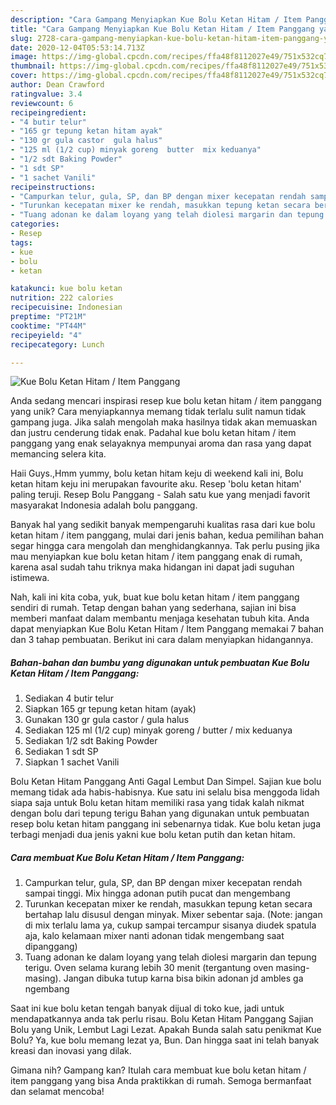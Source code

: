 ```yaml
---
description: "Cara Gampang Menyiapkan Kue Bolu Ketan Hitam / Item Panggang yang Enak"
title: "Cara Gampang Menyiapkan Kue Bolu Ketan Hitam / Item Panggang yang Enak"
slug: 2728-cara-gampang-menyiapkan-kue-bolu-ketan-hitam-item-panggang-yang-enak
date: 2020-12-04T05:53:14.713Z
image: https://img-global.cpcdn.com/recipes/ffa48f8112027e49/751x532cq70/kue-bolu-ketan-hitam-item-panggang-foto-resep-utama.jpg
thumbnail: https://img-global.cpcdn.com/recipes/ffa48f8112027e49/751x532cq70/kue-bolu-ketan-hitam-item-panggang-foto-resep-utama.jpg
cover: https://img-global.cpcdn.com/recipes/ffa48f8112027e49/751x532cq70/kue-bolu-ketan-hitam-item-panggang-foto-resep-utama.jpg
author: Dean Crawford
ratingvalue: 3.4
reviewcount: 6
recipeingredient:
- "4 butir telur"
- "165 gr tepung ketan hitam ayak"
- "130 gr gula castor  gula halus"
- "125 ml (1/2 cup) minyak goreng  butter  mix keduanya"
- "1/2 sdt Baking Powder"
- "1 sdt SP"
- "1 sachet Vanili"
recipeinstructions:
- "Campurkan telur, gula, SP, dan BP dengan mixer kecepatan rendah sampai tinggi. Mix hingga adonan putih pucat dan mengembang"
- "Turunkan kecepatan mixer ke rendah, masukkan tepung ketan secara bertahap lalu disusul dengan minyak. Mixer sebentar saja. (Note: jangan di mix terlalu lama ya, cukup sampai tercampur sisanya diudek spatula aja, kalo kelamaan mixer nanti adonan tidak mengembang saat dipanggang)"
- "Tuang adonan ke dalam loyang yang telah diolesi margarin dan tepung terigu. Oven selama kurang lebih 30 menit (tergantung oven masing-masing). Jangan dibuka tutup karna bisa bikin adonan jd ambles ga ngembang"
categories:
- Resep
tags:
- kue
- bolu
- ketan

katakunci: kue bolu ketan 
nutrition: 222 calories
recipecuisine: Indonesian
preptime: "PT21M"
cooktime: "PT44M"
recipeyield: "4"
recipecategory: Lunch

---
```



![Kue Bolu Ketan Hitam / Item Panggang](https://img-global.cpcdn.com/recipes/ffa48f8112027e49/751x532cq70/kue-bolu-ketan-hitam-item-panggang-foto-resep-utama.jpg)

Anda sedang mencari inspirasi resep kue bolu ketan hitam / item panggang yang unik? Cara menyiapkannya memang tidak terlalu sulit namun tidak gampang juga. Jika salah mengolah maka hasilnya tidak akan memuaskan dan justru cenderung tidak enak. Padahal kue bolu ketan hitam / item panggang yang enak selayaknya mempunyai aroma dan rasa yang dapat memancing selera kita.

Haii Guys.,Hmm yummy, bolu ketan hitam keju di weekend kali ini, Bolu ketan hitam keju ini merupakan favourite aku. Resep &#39;bolu ketan hitam&#39; paling teruji. Resep Bolu Panggang - Salah satu kue yang menjadi favorit masyarakat Indonesia adalah bolu panggang.

Banyak hal yang sedikit banyak mempengaruhi kualitas rasa dari kue bolu ketan hitam / item panggang, mulai dari jenis bahan, kedua pemilihan bahan segar hingga cara mengolah dan menghidangkannya. Tak perlu pusing jika mau menyiapkan kue bolu ketan hitam / item panggang enak di rumah, karena asal sudah tahu triknya maka hidangan ini dapat jadi suguhan istimewa.


Nah, kali ini kita coba, yuk, buat kue bolu ketan hitam / item panggang sendiri di rumah. Tetap dengan bahan yang sederhana, sajian ini bisa memberi manfaat dalam membantu menjaga kesehatan tubuh kita. Anda dapat menyiapkan Kue Bolu Ketan Hitam / Item Panggang memakai 7 bahan dan 3 tahap pembuatan. Berikut ini cara dalam menyiapkan hidangannya.

<!--inarticleads1-->

##### Bahan-bahan dan bumbu yang digunakan untuk pembuatan Kue Bolu Ketan Hitam / Item Panggang:

1. Sediakan 4 butir telur
1. Siapkan 165 gr tepung ketan hitam (ayak)
1. Gunakan 130 gr gula castor / gula halus
1. Sediakan 125 ml (1/2 cup) minyak goreng / butter / mix keduanya
1. Sediakan 1/2 sdt Baking Powder
1. Sediakan 1 sdt SP
1. Siapkan 1 sachet Vanili


Bolu Ketan Hitam Panggang Anti Gagal Lembut Dan Simpel. Sajian kue bolu memang tidak ada habis-habisnya. Kue satu ini selalu bisa menggoda lidah siapa saja untuk Bolu ketan hitam memiliki rasa yang tidak kalah nikmat dengan bolu dari tepung terigu Bahan yang digunakan untuk pembuatan resep bolu ketan hitam panggang ini sebenarnya tidak. Kue bolu ketan juga terbagi menjadi dua jenis yakni kue bolu ketan putih dan ketan hitam. 

<!--inarticleads2-->

##### Cara membuat Kue Bolu Ketan Hitam / Item Panggang:

1. Campurkan telur, gula, SP, dan BP dengan mixer kecepatan rendah sampai tinggi. Mix hingga adonan putih pucat dan mengembang
1. Turunkan kecepatan mixer ke rendah, masukkan tepung ketan secara bertahap lalu disusul dengan minyak. Mixer sebentar saja. (Note: jangan di mix terlalu lama ya, cukup sampai tercampur sisanya diudek spatula aja, kalo kelamaan mixer nanti adonan tidak mengembang saat dipanggang)
1. Tuang adonan ke dalam loyang yang telah diolesi margarin dan tepung terigu. Oven selama kurang lebih 30 menit (tergantung oven masing-masing). Jangan dibuka tutup karna bisa bikin adonan jd ambles ga ngembang


Saat ini kue bolu ketan tengah banyak dijual di toko kue, jadi untuk mendapatkannya anda tak perlu risau. Bolu Ketan Hitam Panggang Sajian Bolu yang Unik, Lembut Lagi Lezat. Apakah Bunda salah satu penikmat Kue Bolu? Ya, kue bolu memang lezat ya, Bun. Dan hingga saat ini telah banyak kreasi dan inovasi yang dilak. 

Gimana nih? Gampang kan? Itulah cara membuat kue bolu ketan hitam / item panggang yang bisa Anda praktikkan di rumah. Semoga bermanfaat dan selamat mencoba!
